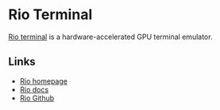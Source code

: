 # Rio Terminal

[Rio terminal](https://rioterm.com) is a hardware-accelerated GPU terminal emulator.

## Links

- [Rio homepage](https://rioterm.com)
- [Rio docs](https://rioterm.com/docs)
- [Rio Github](https://github.com/raphamorim/rio)
